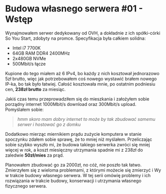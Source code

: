 # Budowa własnego serwera #01 - Wstęp

Wynajmowałem serwer dedykowany od OVH, a dokładnie z ich spółki-córki So You Start, zdobyty na promce. Specyfikacja była całkiem solidna:
- Intel i7 7700K
- 64GB RAM DDR4 2400MHz
- 2x480GB NVMe
- 500Mbit/s łącze

Kupione do tego miałem aż 6 IPv4, bo każdy z nich kosztował jednorazowo 5zł brutto, więc jak potrzebowałem coś nowego wystawić brałem nowego IP-ka, bo tak było łatwiej. Całość kosztowała mnie, po ostatnim podniesiu cen, **238zł brutto** za miesiąc.

Jakiś czas temu przeprowadziłem się do mieszkania i założyłem sobie porządny internet 1000Mbit/s download oraz 300Mbit/s upload. Pomyślałem sobie:
> *hmm skoro mam dobry internet to może by tak zbudować samemu serwer i hostować go z domku*

Dodatkowo mierząc miernikiem prądu zużycie komputera w stanie spoczynku zdałem sobie sprawę, że to mniej niż myślałem. Przeliczając sobie szybko wyszło mi, że budowa takiego serwerka zwróci się mniej więcej w rok, a koszt miesięczny utrzymania spadnie mi z 238zł do zaledwie **50zł/mies** za prąd.

Planowałem zbudować go za 2000zł, no cóż, nie poszło tak łatwo. Zmierzyłem się z wieloma problemami, z którymi możecie się zmierzyć i Wy w trakcie budowy własnego serwera. W tej serii omówię problemy i ich rozwiązania w trakcie budowy, konserwacji i utrzymania własnego fizycznego serwera.